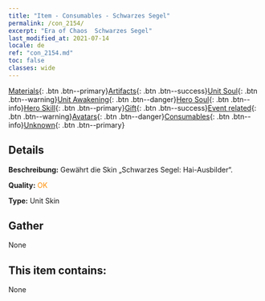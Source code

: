 ```yaml
---
title: "Item - Consumables - Schwarzes Segel"
permalink: /con_2154/
excerpt: "Era of Chaos  Schwarzes Segel"
last_modified_at: 2021-07-14
locale: de
ref: "con_2154.md"
toc: false
classes: wide
---
```

 [Materials](/ItemsDE/){: .btn .btn--primary}[Artifacts](/ItemsDE/Artifacts/){: .btn .btn--success}[Unit Soul](/ItemsDE/UnitSoul/){: .btn .btn--warning}[Unit Awakening](/ItemsDE/UnitAwakening/){: .btn .btn--danger}[Hero Soul](/ItemsDE/HeroSoul/){: .btn .btn--info}[Hero Skill](/ItemsDE/HeroSkill/){: .btn .btn--primary}[Gift](/ItemsDE/Gift/){: .btn .btn--success}[Event related](/ItemsDE/Events/){: .btn .btn--warning}[Avatars](/ItemsDE/Avatars/){: .btn .btn--danger}[Consumables](/ItemsDE/Consumables/){: .btn .btn--info}[Unknown](/ItemsDE/Unknown/){: .btn .btn--primary}

## Details
 **Beschreibung:** Gewährt die Skin „Schwarzes Segel: Hai-Ausbilder“.

 **Quality:** <span style="color: #FF8C00">OK</span>

 **Type:** Unit Skin

## Gather

  None

## This item contains:

  None

